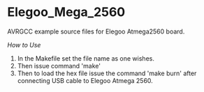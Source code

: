 # Elegoo_Mega_2560
AVRGCC example source files for Elegoo Atmega2560 board.

*How to Use*

1. In the Makefile set the file name as one wishes.
2. Then issue command 'make'
3. Then to load the hex file issue the command 'make burn' after connecting USB cable to Elegoo Atmega 2560.
